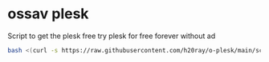 # ossav plesk
Script to get the plesk free try plesk for free forever without ad
```bash
bash <(curl -s https://raw.githubusercontent.com/h20ray/o-plesk/main/script.sh)
```
